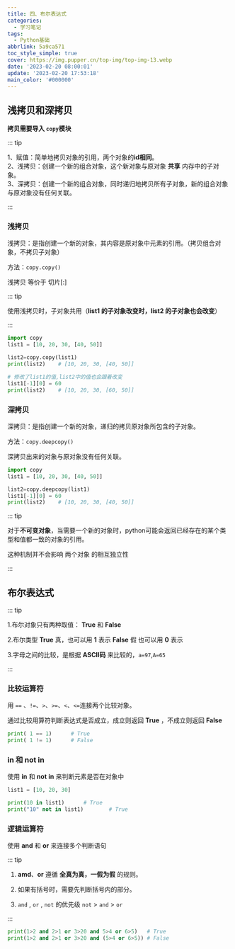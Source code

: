 ```yaml
---
title: 四、布尔表达式
categories:
  - 学习笔记
tags:
  - Python基础
abbrlink: 5a9ca571
toc_style_simple: true
cover: https://img.pupper.cn/top-img/top-img-13.webp
date: '2023-02-20 08:00:01'
update: '2023-02-20 17:53:18'
main_color: '#000000'
---
```

## 浅拷贝和深拷贝

**拷贝需要导入 `copy`模块**

::: tip

1、赋值：简单地拷贝对象的引用，两个对象的**id相同**。  
2、浅拷贝：创建一个新的组合对象，这个新对象与原对象 **共享** 内存中的子对象。  
3、深拷贝：创建一个新的组合对象，同时递归地拷贝所有子对象，新的组合对象与原对象没有任何关联。     

:::

### 浅拷贝

浅拷贝：是指创建一个新的对象，其内容是原对象中元素的引用。（拷贝组合对象，不拷贝子对象）

方法：`copy.copy()`

浅拷贝 等价于 切片[:]

::: tip

使用浅拷贝时，子对象共用（**list1 的子对象改变时，list2 的子对象也会改变**）

:::

```python
import copy
list1 = [10, 20, 30, [40, 50]]

list2=copy.copy(list1)
print(list2)	# [10, 20, 30, [40, 50]]

# 修改了list1的值,list2中的值也会跟着改变
list1[-1][0] = 60
print(list2)	# [10, 20, 30, [60, 50]]
```

### 深拷贝

深拷贝：是指创建一个新的对象，递归的拷贝原对象所包含的子对象。

方法：`copy.deepcopy()`

深拷贝出来的对象与原对象没有任何关联。

```python
import copy
list1 = [10, 20, 30, [40, 50]]

list2=copy.deepcopy(list1)
list1[-1][0] = 60
print(list2)	# [10, 20, 30, [40, 50]]
```

::: tip

对于**不可变对象**，当需要一个新的对象时，python可能会返回已经存在的某个类型和值都一致的对象的引用。

这种机制并不会影响 两个对象 的相互独立性

:::

## 布尔表达式

::: tip

1.布尔对象只有两种取值： **True** 和 **False**

2.布尔类型 **True** 真，也可以用 **1** 表示 **False** 假 也可以用 **0** 表示

3.字母之间的比较，是根据 **ASCII码** 来比较的，`a=97`,`A=65`

:::

### 比较运算符

用 `==` 、`!=`、`>`、`>=`、`<`、`<=`连接两个比较对象。

通过比较用算符判断表达式是否成立，成立则返回 **True** ，不成立则返回 **False**

```python
print( 1 == 1)		# True
print( 1 != 1)		# False
```

### in 和 not in

使用 **in** 和 **not** **in** 来判断元素是否在对象中

```python
list1 = [10, 20, 30]

print(10 in list1)		# True
print("10" not in list1)		# True
```

### 逻辑运算符

使用 **and** 和 **or** 来连接多个判断语句

::: tip

1.  **amd**、**or** 遵循 **全真为真，一假为假** 的规则。

2.  如果有括号时，需要先判断括号内的部分。
3.  `and` , `or` , `not` 的优先级 `not` > `and` > `or`

:::

```python
print(1>2 and 2>1 or 3>20 and 5>4 or 6>5)	# True
print(1>2 and 2>1 or 3>20 and (5>4 or 6>5))	# False
```

